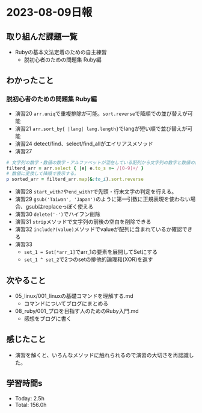 # 2023-08-09日報

## 取り組んだ課題一覧
* Rubyの基本文法定着のための自主練習
  * 脱初心者のための問題集 Ruby編

## わかったこと
### 脱初心者のための問題集 Ruby編
* 演習20 `arr.uniq`で重複排除が可能。`sort.reverse`で降順での並び替えが可能
* 演習21 `arr.sort_by{ |lang| lang.length}`でlangが短い順で並び替えが可能
* 演習24 detect/find、select/find_allがエイリアスメソッド
* 演習27
```rb
# 文字列の数字・数値の数字・アルファベットが混在している配列から文字列の数字と数値の数字を取り出す。
filterd_arr = arr.select { |e| e.to_s =~ /[0-9]+/ }
# 数値に変換して降順で表示する。
p sorted_arr = filterd_arr.map(&:to_i).sort.reverse
```
* 演習28 `start_with?`や`end_with?`で先頭・行末文字の判定を行える。
* 演習29 `gsub('Taiwan', 'Japan')`のように第一引数に正規表現を使わない場合、gsubはreplaceっぽく使える
* 演習30 `delete('-')`でハイフン削除
* 演習31 `strip`メソッドで文字列の前後の空白を削除できる
* 演習32 `include?(value)`メソッドでvalueが配列に含まれているか確認できる
* 演習33
  * `set_1 = Set[*arr_1]`でarr_1の要素を展開してSetにする
  * `set_1 ^ set_2`で2つのsetの排他的論理和(XOR)を返す

## 次やること
* 05_linux/001_linuxの基礎コマンドを理解する.md
  * コマンドについてブログにまとめる
* 08_ruby/001_プロを目指す人のためのRuby入門.md
  * 感想をブログに書く

## 感じたこと
* 演習を解くと、いろんなメソッドに触れられるので演習の大切さを再認識した。

## 学習時間s
* Today: 2.5h
* Total: 156.0h
